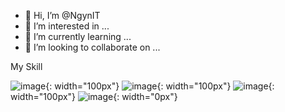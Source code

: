 - 👋 Hi, I’m @NgynIT
- 👀 I’m interested in ...
- 🌱 I’m currently learning ...
- 💞️ I’m looking to collaborate on ...

  
My Skill


![image](https://github.com/NgynIT/NgynIT/assets/140426009/960f2160-89ce-4655-b468-8080255555db){: width="100px"}
![image](https://github.com/NgynIT/NgynIT/assets/140426009/419dbd60-e77a-425f-beeb-ebd7510c960a){: width="100px"}
![image](https://github.com/NgynIT/NgynIT/assets/140426009/06dc2283-0196-4ef2-8e93-6c715314daed){: width="100px"}
![image](https://github.com/NgynIT/NgynIT/assets/140426009/0e2aefea-50e6-43c7-9296-f583167747ee){: width="0px"}



